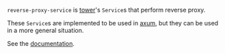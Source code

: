 `reverse-proxy-service` is [tower](https://crates.io/crates/tower)'s `Service`s that perform reverse proxy.

These `Service`s are implemented to be used in [axum](https://crates.io/crates/axum), but they can be used in a more general situation.

See the [documentation](https://docs.rs/reverse-proxy-service).
